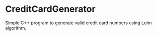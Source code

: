 # CreditCardGenerator
Simple C++ program to generate valid credit card numbers using Luhn algorithm.
